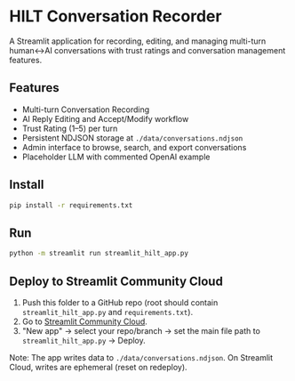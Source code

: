 # HILT Conversation Recorder

A Streamlit application for recording, editing, and managing multi-turn human↔AI conversations with trust ratings and conversation management features.

## Features

- Multi-turn Conversation Recording
- AI Reply Editing and Accept/Modify workflow
- Trust Rating (1–5) per turn
- Persistent NDJSON storage at `./data/conversations.ndjson`
- Admin interface to browse, search, and export conversations
- Placeholder LLM with commented OpenAI example

## Install

```bash
pip install -r requirements.txt
```

## Run

```bash
python -m streamlit run streamlit_hilt_app.py
```

## Deploy to Streamlit Community Cloud

1. Push this folder to a GitHub repo (root should contain `streamlit_hilt_app.py` and `requirements.txt`).
2. Go to [Streamlit Community Cloud](https://share.streamlit.io/).
3. "New app" → select your repo/branch → set the main file path to `streamlit_hilt_app.py` → Deploy.

Note: The app writes data to `./data/conversations.ndjson`. On Streamlit Cloud, writes are ephemeral (reset on redeploy).


